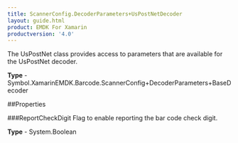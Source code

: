 ```yaml
---
title: ScannerConfig.DecoderParameters+UsPostNetDecoder
layout: guide.html
product: EMDK For Xamarin 
productversion: '4.0' 
---
```

The UsPostNet class provides access to parameters that are available for the UsPostNet decoder.

**Type** - Symbol.XamarinEMDK.Barcode.ScannerConfig+DecoderParameters+BaseDecoder

##Properties

###ReportCheckDigit
Flag to enable reporting the bar code check digit.

**Type** - System.Boolean
